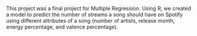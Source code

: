 This project was a final project for Multiple Regression. Using R, we created a model to predict the number of streams a song should have on Spotify using different attributes of a song 
(number of artists, release month, energy percentage, and valence percentage).
